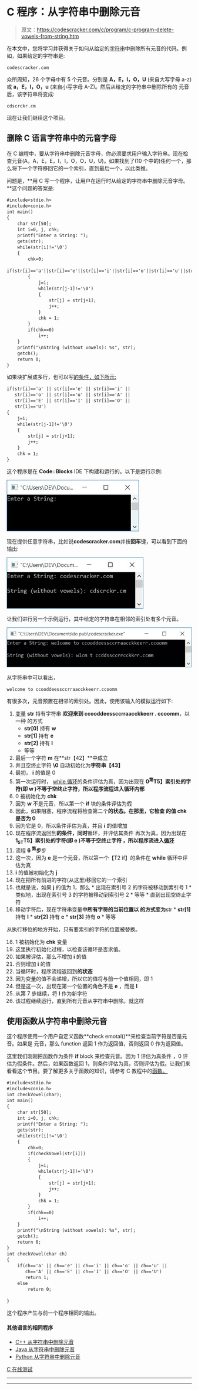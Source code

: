 # C 程序：从字符串中删除元音

> 原文：<https://codescracker.com/c/program/c-program-delete-vowels-from-string.htm>

在本文中，您将学习并获得关于如何从给定的[字符串](/c/c-strings.htm)中删除所有元音的代码。例如，如果给定的字符串是:

```
codescracker.com
```

众所周知，26 个字母中有 5 个元音。分别是 **A，E，I，O，U** (来自大写字母 a-z)或 **a，E，I，O，u** (来自小写字母 A-Z)。然后从给定的字符串中删除所有的 元音后，该字符串将变成:

```
cdscrckr.cm
```

现在让我们继续这个项目。

## 删除 C 语言字符串中的元音字母

在 C 编程中，要从字符串中删除元音字母，你必须要求用户输入字符串。现在检查元音(A，A，E，E，I，I，O，O，U，U)。如果找到了(10 个中的)任何一个，那么将下一个字符移回它的一个索引，直到最后一个，以此类推。

问题是，**用 C 写一个程序，让用户在运行时从给定的字符串中删除元音字母。**这个问题的答案是:

```
#include<stdio.h>
#include<conio.h>
int main()
{
    char str[50];
    int i=0, j, chk;
    printf("Enter a String: ");
    gets(str);
    while(str[i]!='\0')
    {
        chk=0;
        if(str[i]=='a'||str[i]=='e'||str[i]=='i'||str[i]=='o'||str[i]=='u'||str[i]=='A'||str[i]=='E'||str[i]=='I'||str[i]=='O'||str[i]=='U')
        {
            j=i;
            while(str[j-1]!='\0')
            {
                str[j] = str[j+1];
                j++;
            }
            chk = 1;
        }
        if(chk==0)
            i++;
    }
    printf("\nString (without vowels): %s", str);
    getch();
    return 0;
}
```

如果块扩展成多行，也可以写[的条件，如下所示:](/c/c-if-statement.htm)

```
if(str[i]=='a' || str[i]=='e' || str[i]=='i' ||
   str[i]=='o' || str[i]=='u' || str[i]=='A' ||
   str[i]=='E' || str[i]=='I' || str[i]=='O' ||
   str[i]=='U')
{
    j=i;
    while(str[j-1]!='\0')
    {
        str[j] = str[j+1];
        j++;
    }
    chk = 1;
}
```

这个程序是在 **Code::Blocks** IDE 下构建和运行的。以下是运行示例:

![c program delete vowels from string](img/de2193fb9e0b51cd834101e917cc0919.png)

现在提供任意字符串，比如说**codescracker.com**并按**回车**键，可以看到下面的输出:

![remove vowels from string c](img/ae13967e7ec5f9866073309293c71b87.png)

让我们进行另一个示例运行，其中给定的字符串在相邻的索引处有多个元音。

![delete vowels from string program c](img/0cf54501a34c2f056d5186edbd8d2a0b.png)

从字符串中可以看出，

```
welcome to ccooddeessccrraacckkeerr.ccoomm
```

有很多次，元音预置在相邻的索引处。因此，使用该输入的模拟运行如下:

1.  [变量](/c/c-if-statement.htm) **str** 持有字符串 **欢迎来到 ccooddeessccrraacckkeerr . ccoomm**，以一种 的方式
    *   **str[0]** 持有 **w**
    *   **str[1]** 持有 **e**
    *   **str[2]** 持有 **l**
    *   等等
2.  最后一个字符 **m** 在**str【42】**中成立
3.  并且空终止字符 **\0** 自动初始化为**字符串【43】**
4.  最初， **i** 的值是 0
5.  第一次运行时， [while 循环](/c/c-while-loop.htm)的条件评估为真，因为出现在 **0<sup>第</sup>T5】索引处的字符(即 **w** )不等于空终止字符，所以程序流程进入循环内部**
6.  0 被初始化为 **chk**
7.  因为 **w** 不是元音，所以第一个 **if** 块的条件评估为假
8.  因此，如果阻塞，程序流程将检查第二个**的状态。在那里，它检查 的值 **chk** 是否为 0**
9.  因为它是 0，所以条件评估为真，并且 **i** 的值增加
10.  现在程序流返回到**的条件，同时**循环，并评估其条件 再次为真，因为出现在**1<sub>ST</sub>T5】索引处的字符(即 **e** )不等于空终止字符 ，所以程序流进入[循环](/c/c-loops.htm)**
11.  流程 **6 <sup>第</sup>步**步
12.  这一次，因为 **e** 是一个元音，所以第一个【T2 if】的条件在 **while** 循环中评估为真
13.  **i** 的值被初始化为 **j**
14.  现在把所有前进的字符(从这里)移回它的一个索引
15.  也就是说，如果 **j** 的值为 1，那么
    *   出现在索引号 2 的字符被移动到索引号 1
    *   类似地，出现在索引号 3 的字符被移动到索引号 2
    *   等等
    *   直到出现空终止字符
16.  移动字符后，现在字符串变量**中所有字符的当前位置以 的方式变为**str
    *   **str[1]** 持有 **l**
    *   **str[2]** 持有 **c**
    *   **str[3]** 持有 **o**
    *   等等

从执行移位的地方开始，只有要索引的字符的位置被替换。

18.  1 被初始化为 **chk** 变量
19.  这里执行初始化过程，以检查该循环是否求值。
20.  如果被评估，那么不增加 **i** 的值
21.  否则增加 **i** 的值
22.  当循环时，程序流程返回到**的状态**
23.  因为变量的值不会递增，所以它的值将与前一个值相同，即 1
24.  但是这一次，出现在第一个位置的角色不是 **e** ，而是 **l**
25.  从第 7 步继续，将 **l** 作为新字符
26.  该过程继续运行，直到所有元音从字符串中删除。就这样

## 使用函数从字符串中删除元音

这个程序使用一个用户自定义函数**check emotal()**来检查当前字符是否是元音。如果是 元音，那么 function 返回 1 作为返回值，否则返回 0 作为返回值。

这里我们刚刚把函数作为条件 **if** block 来检查元音。因为 1 评估为真条件 ，0 评估为假条件。然后，如果函数返回 1，则条件评估为真，否则评估为假。让我们来看看这个节目。要了解更多关于函数的知识，请参考 C 教程中的[函数。](/c/c-functions.htm)

```
#include<stdio.h>
#include<conio.h>
int checkVowel(char);
int main()
{
    char str[50];
    int i=0, j, chk;
    printf("Enter a String: ");
    gets(str);
    while(str[i]!='\0')
    {
        chk=0;
        if(checkVowel(str[i]))
        {
            j=i;
            while(str[j-1]!='\0')
            {
                str[j] = str[j+1];
                j++;
            }
            chk = 1;
        }
        if(chk==0)
            i++;
    }
    printf("\nString (without vowels): %s", str);
    getch();
    return 0;
}
int checkVowel(char ch)
{
    if(ch=='a' || ch=='e' || ch=='i' || ch=='o' || ch=='u' ||
       ch=='A' || ch=='E' || ch=='I' || ch=='O' || ch=='U')
       return 1;
    else
        return 0;

}
```

这个程序产生与前一个程序相同的输出。

#### 其他语言的相同程序

*   [C++ 从字符串中删除元音](/cpp/program/cpp-program-delete-vowels-from-string.htm)
*   [Java 从字符串中删除元音](/java/program/java-program-delete-vowels-from-string.htm)
*   [Python 从字符串中删除元音](/python/program/python-program-remove-vowels-from-string.htm)

[C 在线测试](/exam/showtest.php?subid=2)

* * *

* * *